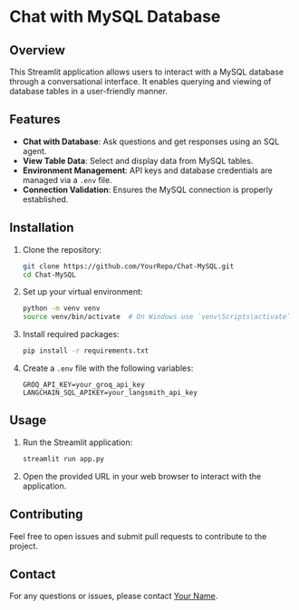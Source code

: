 # Chat with MySQL Database

## Overview
This Streamlit application allows users to interact with a MySQL database through a conversational interface. It enables querying and viewing of database tables in a user-friendly manner.

## Features
- **Chat with Database**: Ask questions and get responses using an SQL agent.
- **View Table Data**: Select and display data from MySQL tables.
- **Environment Management**: API keys and database credentials are managed via a `.env` file.
- **Connection Validation**: Ensures the MySQL connection is properly established.

## Installation

1. Clone the repository:
    ```bash
    git clone https://github.com/YourRepo/Chat-MySQL.git
    cd Chat-MySQL
    ```

2. Set up your virtual environment:
    ```bash
    python -m venv venv
    source venv/bin/activate  # On Windows use `venv\Scripts\activate`
    ```

3. Install required packages:
    ```bash
    pip install -r requirements.txt
    ```

4. Create a `.env` file with the following variables:
    ```plaintext
    GROQ_API_KEY=your_groq_api_key
    LANGCHAIN_SQL_APIKEY=your_langsmith_api_key
    ```

## Usage

1. Run the Streamlit application:
    ```bash
    streamlit run app.py
    ```

2. Open the provided URL in your web browser to interact with the application.

## Contributing
Feel free to open issues and submit pull requests to contribute to the project.

## Contact
For any questions or issues, please contact [Your Name](mailto:your.email@example.com).
